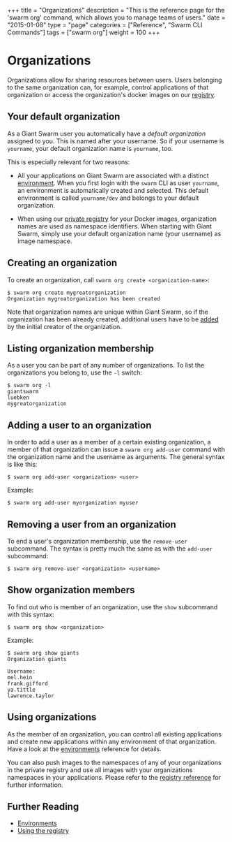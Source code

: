 +++
title = "Organizations"
description = "This is the reference page for the 'swarm org' command, which allows you to manage teams of users."
date = "2015-01-08"
type = "page"
categories = ["Reference", "Swarm CLI Commands"]
tags = ["swarm org"]
weight = 100
+++

# Organizations

Organizations allow for sharing resources between users. Users belonging to the same organization can, for example, control applications of that organization or access the organization's docker images on our [registry](/reference/registry/).

## Your default organization

As a Giant Swarm user you automatically have a _default organization_ assigned to you. This is named after your username. So if your username is `yourname`, your default organization name is `yourname`, too.

This is especially relevant for two reasons:

* All your applications on Giant Swarm are associated with a distinct [environment](/reference/cli/env/). When you first login with the `swarm` CLI as user `yourname`, an environment is automatically created and selected. This default environment is called `yourname/dev` and belongs to your default organization.

* When using our [private registry](/reference/registry/) for your Docker images, organization names are used as namespace identifiers. When starting with Giant Swarm, simply use your default organization name (your username) as image namespace.

## Creating an organization

To create an organization, call `swarm org create <organization-name>`:

```nohighlight
$ swarm org create mygreatorganization
Organization mygreatorganization has been created
```

Note that organization names are unique within Giant Swarm, so if the organization has been already created, additional users have to be [added](#adding-a-user-to-an-organization) by the initial creator of the organization.

## Listing organization membership

As a user you can be part of any number of organizations. To list the organizations you belong to, use the `-l` switch:

```nohighlight
$ swarm org -l
giantswarm
luebken
mygreatorganization
```

## Adding a user to an organization

In order to add a user as a member of a certain existing organization, a member of that organization can issue a `swarm org add-user` command with the organization name and the username as arguments. The general syntax is like this:

```nohighlight
$ swarm org add-user <organization> <user>
```

Example:

```nohighlight
$ swarm org add-user myorganization myuser
```

## Removing a user from an organization

To end a user's organization membership, use the `remove-user` subcommand. The syntax is pretty much the same as with the `add-user` subcommand:

```nohighlight
$ swarm org remove-user <organization> <username>
```

## Show organization members

To find out who is member of an organization, use the `show` subcommand with this syntax:

```nohighlight
$ swarm org show <organization>
```

Example:

```nohighlight
$ swarm org show giants
Organization giants

Username:
mel.hein
frank.gifford
ya.tittle
lawrence.taylor
```

<!-- TODO: Deleting an organization (cannot yet explain this well) -->

## Using organizations

As the member of an organization, you can control all existing applications and create new applications within any environment of that organization. Have a look at the [environments](/reference/cli/env/) reference for details.

You can also push images to the namespaces of any of your organizations in the private registry and use all images with your organizations namespaces in your applications. Please refer to the [registry reference](/reference/registry/) for further information.

## Further Reading

* [Environments](/reference/cli/env/)
* [Using the registry](/reference/registry/)
